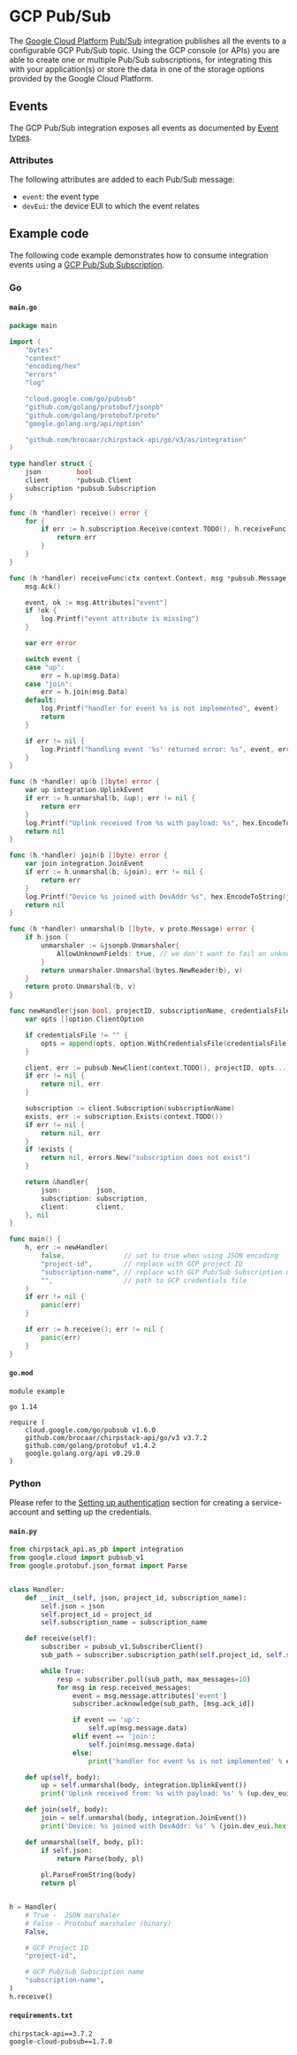 # GCP Pub/Sub

The [Google Cloud Platform](https://cloud.google.com/) [Pub/Sub](https://cloud.google.com/pubsub/)
integration publishes all the events to a configurable GCP Pub/Sub topic.
Using the GCP console (or APIs) you are able to create one or multiple Pub/Sub
subscriptions, for integrating this with your application(s) or store the data
in one of the storage options provided by the Google Cloud Platform.

## Events

The GCP Pub/Sub integration exposes all events as documented by [Event types](events.md).

### Attributes

The following attributes are added to each Pub/Sub message:

* `event`: the event type
* `devEui`: the device EUI to which the event relates

## Example code

The following code example demonstrates how to consume integration events using
a [GCP Pub/Sub Subscription](https://cloud.google.com/pubsub/docs/overview).

### Go

#### `main.go`

```go
package main

import (
	"bytes"
	"context"
	"encoding/hex"
	"errors"
	"log"

	"cloud.google.com/go/pubsub"
	"github.com/golang/protobuf/jsonpb"
	"github.com/golang/protobuf/proto"
	"google.golang.org/api/option"

	"github.com/brocaar/chirpstack-api/go/v3/as/integration"
)

type handler struct {
	json         bool
	client       *pubsub.Client
	subscription *pubsub.Subscription
}

func (h *handler) receive() error {
	for {
		if err := h.subscription.Receive(context.TODO(), h.receiveFunc); err != nil {
			return err
		}
	}
}

func (h *handler) receiveFunc(ctx context.Context, msg *pubsub.Message) {
	msg.Ack()

	event, ok := msg.Attributes["event"]
	if !ok {
		log.Printf("event attribute is missing")
	}

	var err error

	switch event {
	case "up":
		err = h.up(msg.Data)
	case "join":
		err = h.join(msg.Data)
	default:
		log.Printf("handler for event %s is not implemented", event)
		return
	}

	if err != nil {
		log.Printf("handling event '%s' returned error: %s", event, err)
	}
}

func (h *handler) up(b []byte) error {
	var up integration.UplinkEvent
	if err := h.unmarshal(b, &up); err != nil {
		return err
	}
	log.Printf("Uplink received from %s with payload: %s", hex.EncodeToString(up.DevEui), hex.EncodeToString(up.Data))
	return nil
}

func (h *handler) join(b []byte) error {
	var join integration.JoinEvent
	if err := h.unmarshal(b, &join); err != nil {
		return err
	}
	log.Printf("Device %s joined with DevAddr %s", hex.EncodeToString(join.DevEui), hex.EncodeToString(join.DevAddr))
	return nil
}

func (h *handler) unmarshal(b []byte, v proto.Message) error {
	if h.json {
		unmarshaler := &jsonpb.Unmarshaler{
			AllowUnknownFields: true, // we don't want to fail on unknown fields
		}
		return unmarshaler.Unmarshal(bytes.NewReader(b), v)
	}
	return proto.Unmarshal(b, v)
}

func newHandler(json bool, projectID, subscriptionName, credentialsFile string) (*handler, error) {
	var opts []option.ClientOption

	if credentialsFile != "" {
		opts = append(opts, option.WithCredentialsFile(credentialsFile))
	}

	client, err := pubsub.NewClient(context.TODO(), projectID, opts...)
	if err != nil {
		return nil, err
	}

	subscription := client.Subscription(subscriptionName)
	exists, err := subscription.Exists(context.TODO())
	if err != nil {
		return nil, err
	}
	if !exists {
		return nil, errors.New("subscription does not exist")
	}

	return &handler{
		json:         json,
		subscription: subscription,
		client:       client,
	}, nil
}

func main() {
	h, err := newHandler(
		false,               // set to true when using JSON encoding
		"project-id",        // replace with GCP project ID
		"subscription-name", // replace with GCP Pub/Sub Subscription name
		"",                  // path to GCP credentials file
	)
	if err != nil {
		panic(err)
	}

	if err := h.receive(); err != nil {
		panic(err)
	}
}
```

#### `go.mod`

```text
module example

go 1.14

require (
	cloud.google.com/go/pubsub v1.6.0
	github.com/brocaar/chirpstack-api/go/v3 v3.7.2
	github.com/golang/protobuf v1.4.2
	google.golang.org/api v0.29.0
)
```

### Python

Please refer to the [Setting up authentication](https://cloud.google.com/pubsub/docs/reference/libraries#client-libraries-install-python)
section for creating a service-account and setting up the credentials.

#### `main.py`

```python
from chirpstack_api.as_pb import integration
from google.cloud import pubsub_v1
from google.protobuf.json_format import Parse


class Handler:
    def __init__(self, json, project_id, subscription_name):
        self.json = json
        self.project_id = project_id
        self.subscription_name = subscription_name

    def receive(self):
        subscriber = pubsub_v1.SubscriberClient()
        sub_path = subscriber.subscription_path(self.project_id, self.subscription_name)

        while True:
            resp = subscriber.pull(sub_path, max_messages=10)
            for msg in resp.received_messages:
                event = msg.message.attributes['event']
                subscriber.acknowledge(sub_path, [msg.ack_id])

                if event == 'up':
                    self.up(msg.message.data)
                elif event == 'join':
                    self.join(msg.message.data)
                else:
                    print('handler for event %s is not implemented' % event)

    def up(self, body):
        up = self.unmarshal(body, integration.UplinkEvent())
        print('Uplink received from: %s with payload: %s' % (up.dev_eui.hex(), up.data.hex()))

    def join(self, body):
        join = self.unmarshal(body, integration.JoinEvent())
        print('Device: %s joined with DevAddr: %s' % (join.dev_eui.hex(), join.dev_addr.hex()))

    def unmarshal(self, body, pl):
        if self.json:
            return Parse(body, pl)
        
        pl.ParseFromString(body)
        return pl


h = Handler(
    # True -  JSON marshaler
    # False - Protobuf marshaler (binary)
    False,

    # GCP Project ID
    "project-id",

    # GCP Pub/Sub Subsciption name
    "subscription-name",
)
h.receive()
```

#### `requirements.txt`

```text
chirpstack-api==3.7.2
google-cloud-pubsub==1.7.0
```
